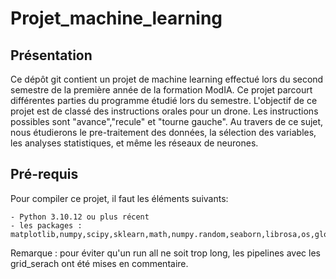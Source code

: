 # Projet_machine_learning

## Présentation

Ce dépôt git contient un projet de machine learning effectué lors du second semestre de la première année de la formation ModIA.
Ce projet parcourt différentes parties du programme étudié lors du semestre. L'objectif de ce projet est de classé des instructions orales pour un drone. Les instructions possibles sont "avance","recule" et "tourne gauche".
Au travers de ce sujet, nous étudierons le pre-traitement des données, la sélection des variables, les analyses statistiques, et même les réseaux de neurones.

## Pré-requis

Pour compiler ce projet, il faut les éléments suivants:

    - Python 3.10.12 ou plus récent
    - les packages : matplotlib,numpy,scipy,sklearn,math,numpy.random,seaborn,librosa,os,glob,re,tqdm,torch,pandas

Remarque : pour éviter qu'un run all ne soit trop long, les pipelines avec les grid_serach ont été mises en commentaire.